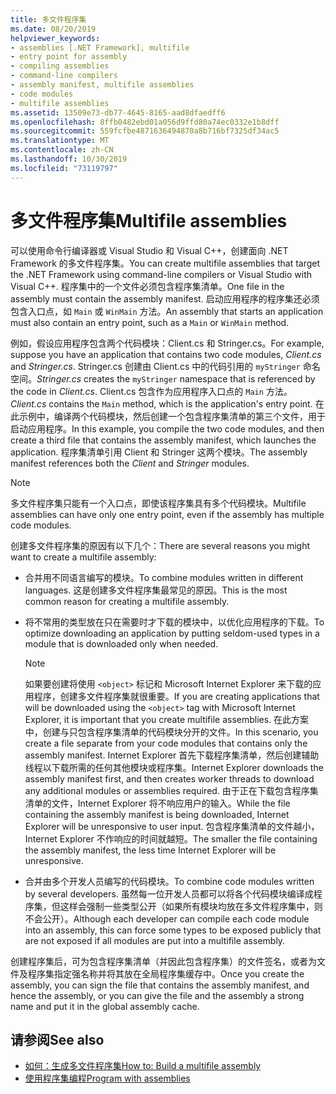 ```yaml
---
title: 多文件程序集
ms.date: 08/20/2019
helpviewer_keywords:
- assemblies [.NET Framework], multifile
- entry point for assembly
- compiling assemblies
- command-line compilers
- assembly manifest, multifile assemblies
- code modules
- multifile assemblies
ms.assetid: 13509e73-db77-4645-8165-aad8dfaedff6
ms.openlocfilehash: 8ffb0482ebd01a056d9ffd80a74ec0332e1b8dff
ms.sourcegitcommit: 559fcfbe4871636494870a8b716bf7325df34ac5
ms.translationtype: MT
ms.contentlocale: zh-CN
ms.lasthandoff: 10/30/2019
ms.locfileid: "73119797"
---
```

# <a name="multifile-assemblies"></a><span data-ttu-id="6c254-102">多文件程序集</span><span class="sxs-lookup"><span data-stu-id="6c254-102">Multifile assemblies</span></span>

<span data-ttu-id="6c254-103">可以使用命令行编译器或 Visual Studio 和 Visual C++，创建面向 .NET Framework 的多文件程序集。</span><span class="sxs-lookup"><span data-stu-id="6c254-103">You can create multifile assemblies that target the .NET Framework using command-line compilers or Visual Studio with Visual C++.</span></span> <span data-ttu-id="6c254-104">程序集中的一个文件必须包含程序集清单。</span><span class="sxs-lookup"><span data-stu-id="6c254-104">One file in the assembly must contain the assembly manifest.</span></span> <span data-ttu-id="6c254-105">启动应用程序的程序集还必须包含入口点，如 `Main` 或 `WinMain` 方法。</span><span class="sxs-lookup"><span data-stu-id="6c254-105">An assembly that starts an application must also contain an entry point, such as a `Main` or `WinMain` method.</span></span>

<span data-ttu-id="6c254-106">例如，假设应用程序包含两个代码模块：Client.cs 和 Stringer.cs。</span><span class="sxs-lookup"><span data-stu-id="6c254-106">For example, suppose you have an application that contains two code modules, *Client.cs* and *Stringer.cs*.</span></span> <span data-ttu-id="6c254-107">Stringer.cs 创建由 Client.cs 中的代码引用的 `myStringer` 命名空间。</span><span class="sxs-lookup"><span data-stu-id="6c254-107">*Stringer.cs* creates the `myStringer` namespace that is referenced by the code in *Client.cs*.</span></span> <span data-ttu-id="6c254-108">Client.cs 包含作为应用程序入口点的 `Main` 方法。</span><span class="sxs-lookup"><span data-stu-id="6c254-108">*Client.cs* contains the `Main` method, which is the application's entry point.</span></span> <span data-ttu-id="6c254-109">在此示例中，编译两个代码模块，然后创建一个包含程序集清单的第三个文件，用于启动应用程序。</span><span class="sxs-lookup"><span data-stu-id="6c254-109">In this example, you compile the two code modules, and then create a third file that contains the assembly manifest, which launches the application.</span></span> <span data-ttu-id="6c254-110">程序集清单引用 Client 和 Stringer 这两个模块。</span><span class="sxs-lookup"><span data-stu-id="6c254-110">The assembly manifest references both the *Client* and *Stringer* modules.</span></span>

> [!NOTE]
> <span data-ttu-id="6c254-111">多文件程序集只能有一个入口点，即使该程序集具有多个代码模块。</span><span class="sxs-lookup"><span data-stu-id="6c254-111">Multifile assemblies can have only one entry point, even if the assembly has multiple code modules.</span></span>

<span data-ttu-id="6c254-112">创建多文件程序集的原因有以下几个：</span><span class="sxs-lookup"><span data-stu-id="6c254-112">There are several reasons you might want to create a multifile assembly:</span></span>

- <span data-ttu-id="6c254-113">合并用不同语言编写的模块。</span><span class="sxs-lookup"><span data-stu-id="6c254-113">To combine modules written in different languages.</span></span> <span data-ttu-id="6c254-114">这是创建多文件程序集最常见的原因。</span><span class="sxs-lookup"><span data-stu-id="6c254-114">This is the most common reason for creating a multifile assembly.</span></span>

- <span data-ttu-id="6c254-115">将不常用的类型放在只在需要时才下载的模块中，以优化应用程序的下载。</span><span class="sxs-lookup"><span data-stu-id="6c254-115">To optimize downloading an application by putting seldom-used types in a module that is downloaded only when needed.</span></span>

    > [!NOTE]
    > <span data-ttu-id="6c254-116">如果要创建将使用 `<object>` 标记和 Microsoft Internet Explorer 来下载的应用程序，创建多文件程序集就很重要。</span><span class="sxs-lookup"><span data-stu-id="6c254-116">If you are creating applications that will be downloaded using the `<object>` tag with Microsoft Internet Explorer, it is important that you create multifile assemblies.</span></span> <span data-ttu-id="6c254-117">在此方案中，创建与只包含程序集清单的代码模块分开的文件。</span><span class="sxs-lookup"><span data-stu-id="6c254-117">In this scenario, you create a file separate from your code modules that contains only the assembly manifest.</span></span> <span data-ttu-id="6c254-118">Internet Explorer 首先下载程序集清单，然后创建辅助线程以下载所需的任何其他模块或程序集。</span><span class="sxs-lookup"><span data-stu-id="6c254-118">Internet Explorer downloads the assembly manifest first, and then creates worker threads to download any additional modules or assemblies required.</span></span> <span data-ttu-id="6c254-119">由于正在下载包含程序集清单的文件，Internet Explorer 将不响应用户的输入。</span><span class="sxs-lookup"><span data-stu-id="6c254-119">While the file containing the assembly manifest is being downloaded, Internet Explorer will be unresponsive to user input.</span></span> <span data-ttu-id="6c254-120">包含程序集清单的文件越小，Internet Explorer 不作响应的时间就越短。</span><span class="sxs-lookup"><span data-stu-id="6c254-120">The smaller the file containing the assembly manifest, the less time Internet Explorer will be unresponsive.</span></span>

- <span data-ttu-id="6c254-121">合并由多个开发人员编写的代码模块。</span><span class="sxs-lookup"><span data-stu-id="6c254-121">To combine code modules written by several developers.</span></span> <span data-ttu-id="6c254-122">虽然每一位开发人员都可以将各个代码模块编译成程序集，但这样会强制一些类型公开（如果所有模块均放在多文件程序集中，则不会公开）。</span><span class="sxs-lookup"><span data-stu-id="6c254-122">Although each developer can compile each code module into an assembly, this can force some types to be exposed publicly that are not exposed if all modules are put into a multifile assembly.</span></span>

<span data-ttu-id="6c254-123">创建程序集后，可为包含程序集清单（并因此包含程序集）的文件签名，或者为文件及程序集指定强名称并将其放在全局程序集缓存中。</span><span class="sxs-lookup"><span data-stu-id="6c254-123">Once you create the assembly, you can sign the file that contains the assembly manifest, and hence the assembly, or you can give the file and the assembly a strong name and put it in the global assembly cache.</span></span>

## <a name="see-also"></a><span data-ttu-id="6c254-124">请参阅</span><span class="sxs-lookup"><span data-stu-id="6c254-124">See also</span></span>

- [<span data-ttu-id="6c254-125">如何：生成多文件程序集</span><span class="sxs-lookup"><span data-stu-id="6c254-125">How to: Build a multifile assembly</span></span>](build-multifile-assembly.md)
- [<span data-ttu-id="6c254-126">使用程序集编程</span><span class="sxs-lookup"><span data-stu-id="6c254-126">Program with assemblies</span></span>](../../standard/assembly/program.md)
